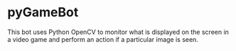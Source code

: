 # pyGameBot
This bot uses Python OpenCV to monitor what is displayed on the screen in a video game and perform an action if a particular image is seen.

